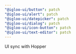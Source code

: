 ```yaml
---
"@igloo-ui/button": patch
"@igloo-ui/alert": patch
"@igloo-ui/datepicker": patch
"@igloo-ui/dialog": patch
"@igloo-ui/icon-button": patch
"@igloo-ui/text-editor": patch
---
```


UI sync with Hopper
